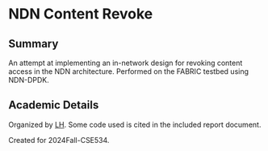 # NDN Content Revoke

## Summary

An attempt at implementing an in-network design for revoking content access in the NDN architecture.
Performed on the FABRIC testbed using NDN-DPDK.

## Academic Details

Organized by [LH](lhuan130@asu.edu). Some code used is cited in the included report document.

Created for 2024Fall-CSE534.
